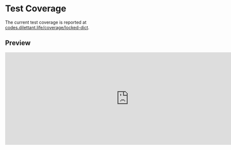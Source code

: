 # Test Coverage

The current test coverage is reported at <a href="https://codes.dilettant.life/coverage/locked-dict/" target="coverage">codes.dilettant.life/coverage/locked-dict</a>.

## Preview

<iframe width="800px" height="300px" style="border: 0px;" src="https://codes.dilettant.life/coverage/locked-dict/"></iframe>
